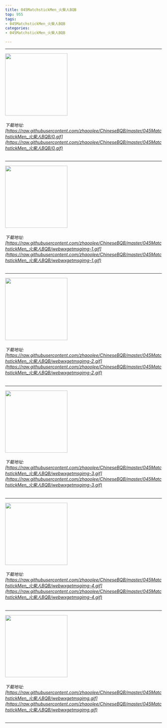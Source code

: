 ```yaml
---
title: 045MatchstickMen_火柴人BQB
top: 955
tags:
- 045MatchstickMen_火柴人BQB
categories:
- 045MatchstickMen_火柴人BQB

---
```


------

<!-- more -->

<img height='200px' style='height:200px;'  src='/ChineseBQB/images/loading.png' data-original=https://raw.githubusercontent.com/zhaoolee/ChineseBQB/master/045MatchstickMen_火柴人BQB/0.gif /><br/><h6>下载地址: [https://raw.githubusercontent.com/zhaoolee/ChineseBQB/master/045MatchstickMen_火柴人BQB/0.gif](https://raw.githubusercontent.com/zhaoolee/ChineseBQB/master/045MatchstickMen_火柴人BQB/0.gif)</h6><hr/><img height='200px' style='height:200px;'  src='/ChineseBQB/images/loading.png' data-original=https://raw.githubusercontent.com/zhaoolee/ChineseBQB/master/045MatchstickMen_火柴人BQB/webwxgetmsgimg-1.gif /><br/><h6>下载地址: [https://raw.githubusercontent.com/zhaoolee/ChineseBQB/master/045MatchstickMen_火柴人BQB/webwxgetmsgimg-1.gif](https://raw.githubusercontent.com/zhaoolee/ChineseBQB/master/045MatchstickMen_火柴人BQB/webwxgetmsgimg-1.gif)</h6><hr/><img height='200px' style='height:200px;'  src='/ChineseBQB/images/loading.png' data-original=https://raw.githubusercontent.com/zhaoolee/ChineseBQB/master/045MatchstickMen_火柴人BQB/webwxgetmsgimg-2.gif /><br/><h6>下载地址: [https://raw.githubusercontent.com/zhaoolee/ChineseBQB/master/045MatchstickMen_火柴人BQB/webwxgetmsgimg-2.gif](https://raw.githubusercontent.com/zhaoolee/ChineseBQB/master/045MatchstickMen_火柴人BQB/webwxgetmsgimg-2.gif)</h6><hr/><img height='200px' style='height:200px;'  src='/ChineseBQB/images/loading.png' data-original=https://raw.githubusercontent.com/zhaoolee/ChineseBQB/master/045MatchstickMen_火柴人BQB/webwxgetmsgimg-3.gif /><br/><h6>下载地址: [https://raw.githubusercontent.com/zhaoolee/ChineseBQB/master/045MatchstickMen_火柴人BQB/webwxgetmsgimg-3.gif](https://raw.githubusercontent.com/zhaoolee/ChineseBQB/master/045MatchstickMen_火柴人BQB/webwxgetmsgimg-3.gif)</h6><hr/><img height='200px' style='height:200px;'  src='/ChineseBQB/images/loading.png' data-original=https://raw.githubusercontent.com/zhaoolee/ChineseBQB/master/045MatchstickMen_火柴人BQB/webwxgetmsgimg-4.gif /><br/><h6>下载地址: [https://raw.githubusercontent.com/zhaoolee/ChineseBQB/master/045MatchstickMen_火柴人BQB/webwxgetmsgimg-4.gif](https://raw.githubusercontent.com/zhaoolee/ChineseBQB/master/045MatchstickMen_火柴人BQB/webwxgetmsgimg-4.gif)</h6><hr/><img height='200px' style='height:200px;'  src='/ChineseBQB/images/loading.png' data-original=https://raw.githubusercontent.com/zhaoolee/ChineseBQB/master/045MatchstickMen_火柴人BQB/webwxgetmsgimg.gif /><br/><h6>下载地址: [https://raw.githubusercontent.com/zhaoolee/ChineseBQB/master/045MatchstickMen_火柴人BQB/webwxgetmsgimg.gif](https://raw.githubusercontent.com/zhaoolee/ChineseBQB/master/045MatchstickMen_火柴人BQB/webwxgetmsgimg.gif)</h6><hr/>